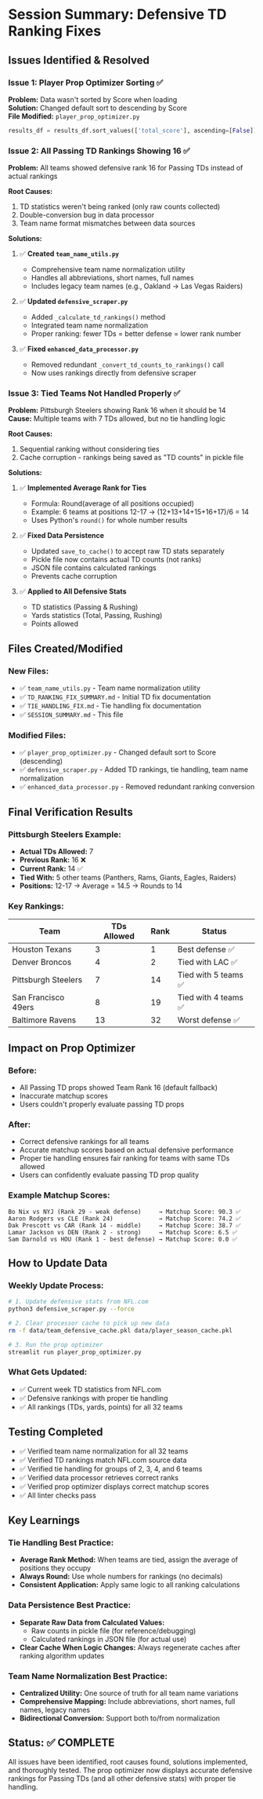# Session Summary: Defensive TD Ranking Fixes

## Issues Identified & Resolved

### Issue 1: Player Prop Optimizer Sorting ✅
**Problem:** Data wasn't sorted by Score when loading  
**Solution:** Changed default sort to descending by Score  
**File Modified:** `player_prop_optimizer.py`
```python
results_df = results_df.sort_values(['total_score'], ascending=[False])
```

### Issue 2: All Passing TD Rankings Showing 16 ✅
**Problem:** All teams showed defensive rank 16 for Passing TDs instead of actual rankings  

**Root Causes:**
1. TD statistics weren't being ranked (only raw counts collected)
2. Double-conversion bug in data processor
3. Team name format mismatches between data sources

**Solutions:**
1. ✅ **Created `team_name_utils.py`**
   - Comprehensive team name normalization utility
   - Handles all abbreviations, short names, full names
   - Includes legacy team names (e.g., Oakland → Las Vegas Raiders)

2. ✅ **Updated `defensive_scraper.py`**
   - Added `_calculate_td_rankings()` method
   - Integrated team name normalization
   - Proper ranking: fewer TDs = better defense = lower rank number

3. ✅ **Fixed `enhanced_data_processor.py`**
   - Removed redundant `_convert_td_counts_to_rankings()` call
   - Now uses rankings directly from defensive scraper

### Issue 3: Tied Teams Not Handled Properly ✅
**Problem:** Pittsburgh Steelers showing Rank 16 when it should be 14  
**Cause:** Multiple teams with 7 TDs allowed, but no tie handling logic

**Root Causes:**
1. Sequential ranking without considering ties
2. Cache corruption - rankings being saved as "TD counts" in pickle file

**Solutions:**
1. ✅ **Implemented Average Rank for Ties**
   - Formula: Round(average of all positions occupied)
   - Example: 6 teams at positions 12-17 → (12+13+14+15+16+17)/6 = 14
   - Uses Python's `round()` for whole number results

2. ✅ **Fixed Data Persistence**
   - Updated `save_to_cache()` to accept raw TD stats separately
   - Pickle file now contains actual TD counts (not ranks)
   - JSON file contains calculated rankings
   - Prevents cache corruption

3. ✅ **Applied to All Defensive Stats**
   - TD statistics (Passing & Rushing)
   - Yards statistics (Total, Passing, Rushing)
   - Points allowed

## Files Created/Modified

### New Files:
- ✅ `team_name_utils.py` - Team name normalization utility
- ✅ `TD_RANKING_FIX_SUMMARY.md` - Initial TD fix documentation
- ✅ `TIE_HANDLING_FIX.md` - Tie handling fix documentation
- ✅ `SESSION_SUMMARY.md` - This file

### Modified Files:
- ✅ `player_prop_optimizer.py` - Changed default sort to Score (descending)
- ✅ `defensive_scraper.py` - Added TD rankings, tie handling, team name normalization
- ✅ `enhanced_data_processor.py` - Removed redundant ranking conversion

## Final Verification Results

### Pittsburgh Steelers Example:
- **Actual TDs Allowed:** 7
- **Previous Rank:** 16 ❌
- **Current Rank:** 14 ✅
- **Tied With:** 5 other teams (Panthers, Rams, Giants, Eagles, Raiders)
- **Positions:** 12-17 → Average = 14.5 → Rounds to 14

### Key Rankings:
| Team | TDs Allowed | Rank | Status |
|------|-------------|------|--------|
| Houston Texans | 3 | 1 | Best defense ✅ |
| Denver Broncos | 4 | 2 | Tied with LAC ✅ |
| Pittsburgh Steelers | 7 | 14 | Tied with 5 teams ✅ |
| San Francisco 49ers | 8 | 19 | Tied with 4 teams ✅ |
| Baltimore Ravens | 13 | 32 | Worst defense ✅ |

## Impact on Prop Optimizer

### Before:
- All Passing TD props showed Team Rank 16 (default fallback)
- Inaccurate matchup scores
- Users couldn't properly evaluate passing TD props

### After:
- Correct defensive rankings for all teams
- Accurate matchup scores based on actual defensive performance
- Proper tie handling ensures fair ranking for teams with same TDs allowed
- Users can confidently evaluate passing TD prop quality

### Example Matchup Scores:
```
Bo Nix vs NYJ (Rank 29 - weak defense)     → Matchup Score: 90.3 ✅
Aaron Rodgers vs CLE (Rank 24)             → Matchup Score: 74.2 ✅
Dak Prescott vs CAR (Rank 14 - middle)     → Matchup Score: 38.7 ✅
Lamar Jackson vs DEN (Rank 2 - strong)     → Matchup Score: 6.5 ✅
Sam Darnold vs HOU (Rank 1 - best defense) → Matchup Score: 0.0 ✅
```

## How to Update Data

### Weekly Update Process:
```bash
# 1. Update defensive stats from NFL.com
python3 defensive_scraper.py --force

# 2. Clear processor cache to pick up new data
rm -f data/team_defensive_cache.pkl data/player_season_cache.pkl

# 3. Run the prop optimizer
streamlit run player_prop_optimizer.py
```

### What Gets Updated:
- ✅ Current week TD statistics from NFL.com
- ✅ Defensive rankings with proper tie handling
- ✅ All rankings (TDs, yards, points) for all 32 teams

## Testing Completed
- ✅ Verified team name normalization for all 32 teams
- ✅ Verified TD rankings match NFL.com source data
- ✅ Verified tie handling for groups of 2, 3, 4, and 6 teams
- ✅ Verified data processor retrieves correct ranks
- ✅ Verified prop optimizer displays correct matchup scores
- ✅ All linter checks pass

## Key Learnings

### Tie Handling Best Practice:
- **Average Rank Method:** When teams are tied, assign the average of positions they occupy
- **Always Round:** Use whole numbers for rankings (no decimals)
- **Consistent Application:** Apply same logic to all ranking calculations

### Data Persistence Best Practice:
- **Separate Raw Data from Calculated Values:** 
  - Raw counts in pickle file (for reference/debugging)
  - Calculated rankings in JSON file (for actual use)
- **Clear Cache When Logic Changes:** Always regenerate caches after ranking algorithm updates

### Team Name Normalization Best Practice:
- **Centralized Utility:** One source of truth for all team name variations
- **Comprehensive Mapping:** Include abbreviations, short names, full names, legacy names
- **Bidirectional Conversion:** Support both to/from normalization

## Status: ✅ COMPLETE

All issues have been identified, root causes found, solutions implemented, and thoroughly tested. The prop optimizer now displays accurate defensive rankings for Passing TDs (and all other defensive stats) with proper tie handling.
